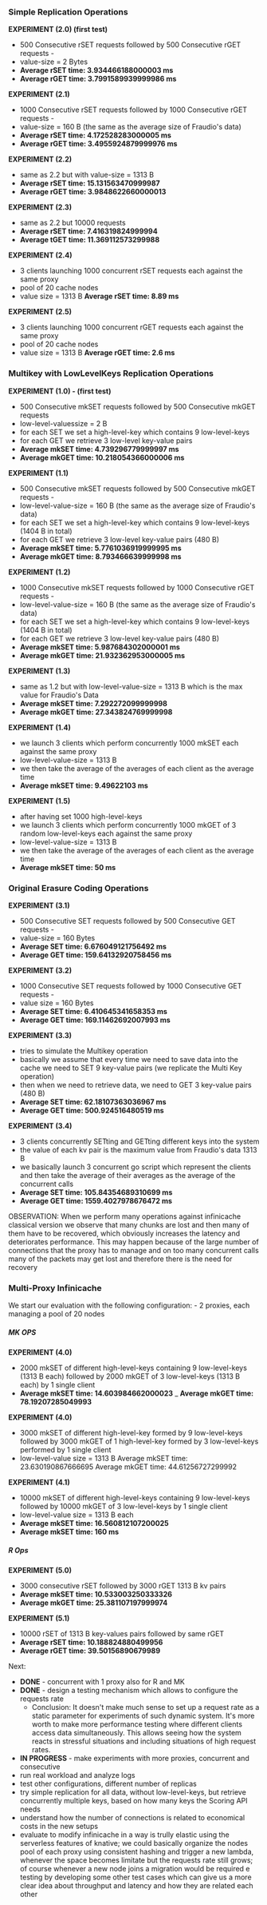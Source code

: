### Simple Replication Operations

   **EXPERIMENT (2.0) (first test)**
   - 500 Consecutive rSET requests followed by 500 Consecutive rGET requests -
   - value-size = 2 Bytes
   - **Average rSET time:  3.934466188000003 ms**
   - **Average rGET time:  3.7991589939999986 ms**

   **EXPERIMENT (2.1)**
   - 1000 Consecutive rSET requests followed by 1000 Consecutive rGET requests -
   - value-size = 160 B (the same as the average size of Fraudio's data)
   - **Average rSET time:  4.172528283000005 ms**
   - **Average rGET time:  3.4955924879999976 ms**

   **EXPERIMENT (2.2)**
   - same as 2.2 but with value-size = 1313 B
   - **Average rSET time:  15.131563470999987**
   - **Average rGET time:  3.9848622660000013**
   
   **EXPERIMENT (2.3)**
   - same as 2.2 but 10000 requests
   - **Average rSET time:  7.416319824999994**
   - **Average tGET time:  11.369112573299988**

   **EXPERIMENT (2.4)**
   - 3 clients launching 1000 concurrent rSET requests each against the same proxy
   - pool of 20 cache nodes
   - value size = 1313 B
   **Average rSET time: 8.89 ms**

   **EXPERIMENT (2.5)**
   - 3 clients launching 1000 concurrent rGET requests each against the same proxy
   - pool of 20 cache nodes
   - value size = 1313 B
   **Average rGET time: 2.6 ms**

### Multikey with LowLevelKeys Replication Operations

   **EXPERIMENT (1.0) - (first test)**
   - 500 Consecutive mkSET requests followed by 500 Consecutive mkGET requests
   - low-level-valuessize = 2 B
   - for each SET we set a  high-level-key which contains 9 low-level-keys
   - for each GET we retrieve 3 low-level key-value pairs
   - **Average mkSET time:  4.739296779999997 ms**
   - **Average mkGET time:  10.218054366000006 ms**

   **EXPERIMENT (1.1)**
   - 500 Consecutive mkSET requests followed by 500 Consecutive mkGET requests -
   - low-level-value-size = 160 B (the same as the average size of Fraudio's data)
   - for each SET we set a  high-level-key which contains 9 low-level-keys (1404 B in total)
   - for each GET we retrieve 3 low-level key-value pairs (480 B)
   - **Average mkSET time:  5.7761036919999995 ms**
   - **Average mkGET time:  8.793466639999998 ms**

   **EXPERIMENT (1.2)**
   - 1000 Consecutive mkSET requests followed by 1000 Consecutive rGET requests -
   - low-level-value-size = 160 B (the same as the average size of Fraudio's data)
   - for each SET we set a  high-level-key which contains 9 low-level-keys (1404 B in total)
   - for each GET we retrieve 3 low-level key-value pairs (480 B)
   - **Average mkSET time:  5.987684302000001 ms**
   - **Average mkGET time:  21.932362953000005 ms**

   **EXPERIMENT (1.3)**
   - same as 1.2 but with low-level-value-size = 1313 B which is the max value for Fraudio's Data
   - **Average mkSET time:  7.292272099999998**
   - **Average mkGET time:  27.343824769999998**

   **EXPERIMENT (1.4)**
   - we launch 3 clients which perform concurrently 1000 mkSET each against the same proxy
   - low-level-value-size = 1313 B
   - we then take the average of the averages of each client as the average time
   - **Average mkSET time:  9.49622103 ms**

   **EXPERIMENT (1.5)**
   - after having set 1000 high-level-keys
   - we launch 3 clients which perform concurrently 1000 mkGET
   of 3 random low-level-keys each against the same proxy
   - low-level-value-size = 1313 B
   - we then take the average of the averages of each client as the average time
   - **Average mkSET time:  50 ms**

### Original Erasure Coding Operations

   **EXPERIMENT (3.1)**
   - 500 Consecutive SET requests followed by 500 Consecutive GET requests -
   - value-size = 160 Bytes
   - **Average SET time:  6.676049121756492 ms**
   - **Average GET time:  159.64132920758456 ms**

   **EXPERIMENT (3.2)**
   - 1000 Consecutive SET requests followed by 1000 Consecutive GET requests -
   - value size = 160 Bytes
   - **Average SET time:  6.410645341658353 ms**
   - **Average GET time:  169.11462692007993 ms**

   **EXPERIMENT (3.3)**
   - tries to simulate the Multikey operation
   - basically we assume that every time we need to save data into the cache
   we need to SET 9 key-value pairs (we replicate the Multi Key operation)
   - then when we need to retrieve data, we need to GET 3 key-value pairs (480 B)
   - **Average SET time:  62.18107363036967 ms**
   - **Average GET time:  500.924516480519 ms**

   **EXPERIMENT (3.4)**
   - 3 clients concurrently SETting and GETting different keys into the system
   - the value of each kv pair is the maximum value from Fraudio's data 1313 B
   - we basically launch 3 concurrent go script which represent the clients and
   then take the average of their averages as the average of the concurrent calls
   - **Average SET time:  105.84354689310699 ms**
   - **Average GET time:  1559.4027978676472 ms**

   OBSERVATION:
   When we perform many operations against infinicache classical version we observe
   that many chunks are lost and then many of them have to be recovered, which obviously
   increases the latency and deteriorates performance. This may happen because of the
   large number of connections that the proxy has to manage and on too many concurrent
   calls many of the packets may get lost and therefore there is the need for recovery

### Multi-Proxy Infinicache

   We start our evaluation with the following configuration:
        - 2 proxies, each managing a pool of 20 nodes

   ##### MK OPS
   
  **EXPERIMENT (4.0)**
  - 2000 mkSET of different high-level-keys containing 9
     low-level-keys (1313 B each) followed by 2000 mkGET of 
     3 low-level-keys (1313 B each) by 1 single client
  - **Average mkSET time:  14.603984662000023**
  _ **Average mkGET time:  78.19207285049993**
   
   
   **EXPERIMENT (4.0)**
   - 3000 mkSET of different high-level-key formed by 
   9 low-level-keys followed by 3000 mkGET of 
   1 high-level-key formed by 3 low-level-keys performed 
   by 1 single client
   - low-level-value size = 1313 B 
   Average mkSET time:  23.630190867666695
   Average mkGET time:  44.61256727299992
   
   **EXPERIMENT (4.1)**
   - 10000 mkSET of different high-level-keys containing 9
   low-level-keys followed by 10000 mkGET of 3 low-level-keys 
   by 1 single client
   - low-level-value size = 1313 B each
   - **Average mkSET time:  16.560812107200025**
   - **Average mkSET time:  160 ms**

   ##### R Ops
   
   **EXPERIMENT (5.0)**
   - 3000 consecutive rSET followed by 3000 rGET 1313 B kv pairs
   - **Average mkSET time:  10.533003250333326**
   - **Average mkGET time:  25.381107197999974**
      
   
   **EXPERIMENT (5.1)**
   - 10000 rSET of 1313 B key-values pairs followed by same rGET
   - **Average rSET time:  10.188824880499956**
   - **Average rGET time:  39.50156890679989**
   

   Next:
   - **DONE** - concurrent with 1 proxy also for R and MK
   - **DONE** - design a testing mechanism which allows to configure the requests rate
        - Conclusion: It doesn't make much sense to set up a request rate as a static parameter for experiments 
        of such dynamic system. It's more worth to make more performance testing where different clients access 
        data simultaneously. This allows seeing how the system reacts in stressful situations and 
        including situations of high request rates.
   - **IN PROGRESS** - make experiments with more proxies, concurrent and consecutive
   - run real workload and analyze logs
   - test other configurations, different number of replicas
   - try simple replication for all data, without low-level-keys,
   but retrieve concurrently multiple keys, based on how many keys
   the Scoring API needs
   - understand how the number of connections is related to economical
   costs in the new setups
   - evaluate to modify infinicache in a way is trully elastic using
   the serverless features of knative; we could basically organize
   the nodes pool of each proxy using consistent hashing and trigger
   a new lambda, whenever the space becomes limitate but the requests
   rate still grows; of course whenever a new node joins a migration
   would be required
e testing by developing some other test cases which can give us a more clear idea about throughput and latency and how they are related each other